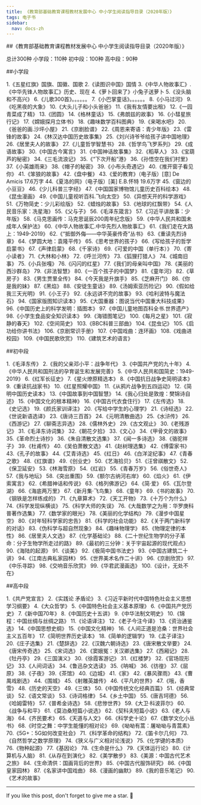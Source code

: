 ```yaml
---
title: 《教育部基础教育课程教材发展中心 中小学生阅读指导目录（2020年版）》
tags: 电子书
sidebar:
  nav: docs-zh
---
```


##《教育部基础教育课程教材发展中心 中小学生阅读指导目录（2020年版）》

总计300种
小学段：110种
初中段：100种
高中段：90种

##小学段

1.《五星红旗》国旗、国徽、国歌
2.《读图识中国》国情
3.《中华人物故事汇》.《中华先锋人物故事汇》历史、现在
4.《萝卜回来了》小兔子送萝卜
5.《没头脑和不高兴》
6.《儿歌300首》。。。。。。
7.《小巴掌童话》。。。。。。
8.《小马过河》
9.《吃黑夜的大象》
10.《大头儿子和小头爸爸》
11.《我有友情要出租》
12.《一园青菜成了精》
13.《团圆》
14.《格林童话》
15.《弗朗兹的故事》
16.《小彗星旅行记》
17.《嫦娥探月立体书》
18.《趣味数学百科图典》
19.《来喝水吧》
20.《爸爸的画.沙坪小屋》
21.《京剧脸谱》
22.《周恩来寄语：青少年版》
23.《雷锋的故事》
24.《林汉达中国历史故事集》
25.《刘兴诗爷爷给孩子讲中国地理》
26.《居里夫人的故事》
27.《儿童哲学智慧书》
28.《哲学鸟飞罗系列》
29.《成语故事》
30.《中国古今寓言》
31.《中国神话故事集》
32.《稻草人》
33.《宝葫芦的秘密》
34.《三毛流浪记》
35.《“下次开船”港》
36.《孙悟空在我们村里》
37.《小英雄雨来》
38.《帽子的秘密》
39.《小布头奇遇记》
40.《推开窗子看见你》
41.《笨狼的故事》
42.《盘中餐》
43.《爱的教育》（电子版）[意] De Amicis 17.6万字
44.《夏洛的网》（电子版）[美] E.B.怀特 19.6万字
45.《窗边的小豆豆》
46.《少儿科普三字经》
47.《中国国家博物馆儿童历史百科绘本》
48.《昆虫漫画》
49.《中国儿童视听百科.飞向太空》
50.《异想天开的科学游戏》
51.《万物简史：少儿彩绘版》
52.《蜡烛的故事》
53.《地球的红飘带》
54.《人民音乐家：冼星海》
55.《父与子》
56.《毛泽东箴言》
57.《习近平讲故事：少年版》
58.《马克思画传：马克思诞辰200周年纪念版》
59.《中华人民共和国未成年人保护法》
60.《中华人物故事汇.中华先烈人物故事汇》
61.《我们走在大路上：1949-2019》
62.《“抵御外侮——中华英豪传奇”丛书》
63.《重读先烈诗章》
64.《梦圆大地：袁隆平传》
65.《思考世界的孩子》
66.《写给孩子的哲学启蒙书》
67.《声律启蒙》
68.《千家诗》
69.《可爱的中国（单行本）》
70.《寄小读者》
71.《大林和小林》
72.《呼兰河传》
73.《狐狸打猎人》
74.《城南旧事》
75.《小兵张嘎》
76.《闪闪的红星》
77.《我们的母亲叫中国》
78.《美丽的西沙群岛》
79.《非法智慧》
80.《一百个孩子的中国梦》
81.《童年河》
82.《草房子》
83.《男生贾里全传》
84.《今天我是升旗手》
85.《芝麻开门》
86.《你是我的妹》
87.《黑焰》
88.《安徒生童话》
89.《汤姆索亚历险记》
90.《假如给我三天光明》
91.《小王子》
92.《永远讲不完的故事》
93.《哈利波特与魔法石》
94.《国家版图知识读本》
95.《大国重器：图说当代中国重大科技成果》
96.《中国历史上的科学发明：插图本》
97.《中国儿童地图百科全书.世界遗产》
98.《小学生食品安全知识读本》
99.《海错图笔记》
100.《每月之星》
101.《寂静的春天》
102.《空间简史》
103.《BBC科普三部曲》
104.《昆虫记》
105.《启功给你讲书法》
106.《京剧常识手册》
107.《中国戏曲：连环画》
108.《戏曲进校园》
109.《中国民歌欣赏》
110.《建筑艺术的语言》

##初中段

1.《毛泽东传》
2.《我的父亲邓小平：战争年代》
3.《中国共产党的九十年》
4.《中华人民共和国刑法的孕育诞生和发展完善》
5.《中华人民共和国简史：1949-2019》
6.《红军长征史》
7.《星火燎原精选本》
8.《中国抗日战争史简明读本》
9.《重读抗战家书》
10.《红星照耀中国》
11.《从鸦片战争到五四运动》
12.《简明中国历史读本》
13.《中国故事到中国智慧》
14.《我心归处是敦煌：樊锦诗自述》
15.《中国文化的根本精神》
16.《中国古代衣食住行》
17.《左传选》
18.《史记选》
19.《颜氏家训译注》
20.《写给中学生的心理学》
21.《诗经选》
22.《世说新语选译》
23.《唐诗三百首》
24.《元明清散曲选》
25.《水浒传》
26.《西游记》
27.《聊斋志异选》
28.《儒林外史》
29.《古文观止》
30.《老残游记》
31.《毛泽东诗词集》
32.《朝花夕拾》
33.《文心》
34.《甲骨文的故事》
35.《革命烈士诗抄》
36.《朱自清散文选集》
37.《闻一多诗选》
38.《骆驼祥子》
39.《杜甫传》
40.《吴伯萧散文选》
41.《赵树理选集》
42.《傅雷家书》
43.《孔子的故事》
44.《艾青诗选》
45.《红日》
46.《白洋淀纪事》
47.《青春之歌》
48.《红旗谱》
49.《创业史》
50.《艺海拾贝》
51.《汪曾祺散文》
52.《保卫延安》
53.《林海雪原》
54.《红岩》
55.《青春万岁》
56.《俗世奇人》
57.《我与地坛》
58.《突出重围》
59.《额尔古纳河右岸》
60.《焰火》
61.《伊索寓言》
62.《希腊神话和传说》
63.《格列佛游记》
64.《简·爱》
65.《瓦尔登湖》
66.《海底两万里》
67.《新月集·飞鸟集》
68.《童年》
69.《书的故事》
70.《钢铁是怎样练成的》
71.《九章算术》
72.《天工开物》
73.《十万个为什么》
74.《科学发现纵横谈》
75.《科学大师的失误》
76.《大哉数学之为用：华罗庚科普著作选集》
77.《数学家的眼光》
78.《美丽的化学结构》
79.《漫步中国星空》
80.《对年轻科学家的忠告》
81.《科学的社会功能》
82.《关于两门新科学的对话》
83.《伪科学与超自然现象》
84.《趣味物理学》
85.《物理定律的本性》
86.《居里夫人文选》
87.《化学基础论》
88.《二十世纪生物学的分子革命：分子生物学所走过的路》
89.《最初的三分钟：关于宇宙起源的现代观点》
90.《海陆的起源》
91.《谈美》
92.《极简中国书法史》
93.《中国古建筑二十讲》
94.《江南古典私家园林》
95.《世界美术名作二十讲》
96.《京剧欣赏》
97.《中乐寻踪》
98.《交响音乐欣赏》
99.《华君武漫画选》
100.《设计，无处不在》

##高中段

1.《共产党宣言》
2.《实践论 矛盾论》
3.《习近平新时代中国特色社会主义思想学习纲要》
4.《大众哲学》
5.《中国特色社会主义基本原理》
6.《中国共产党历史》
7.《新中国70年》
8.《中国历史十五讲》
9.《中华法制文明史》
10.《锦程：中国丝绸与丝绸之路》
11.《论语译注》
12.《老子今注今译》
13.《资治通鉴选》
14.《中国思想史纲》
15.《中国文化精神》
16.《人间正道是沧桑：世界社会主义五百年》
17.《简明世界历史读本》
18.《简单的逻辑学》
19.《孟子译注》
20.《庄子选集》
21.《楚辞选》
22.《汉魏六朝诗选》
23.《唐宋散文举要》
24.《唐宋传奇选》
25.《宋词选》
26.《窦娥冤：关汉卿选集》
27.《西厢记》
28.《牡丹亭》
29.《三国演义》
30.《徐霞客游记》
31.《红楼梦》
32.《官场现形记》
33.《人间词话》
34.《鲁迅杂文选读》
35.《呐喊》
36.《彷徨》
37.《屈原》
38.《子夜》
39.《茶馆》
40.《边城》
41.《家》
42.《暴风骤雨》
43.《曹禺戏剧选》
44.《围城》
45.《射雕英雄传》
46.《平凡的世界》
47.《哦，香雪》
48.《历史的天空》
49.《三体》
50.《中国传统文化经典百篇》
51.《经典常谈》
52.《语文常谈》
53.《诗词格律》
54.《乡土中国》
55.《唐吉坷德》
56.《哈姆雷特》
57.《普希金诗选》
58.《悲惨世界》
59.《大卫·科波菲尔》
60.《战争与和平》
61.《莫泊桑短篇小说选》
62.《契科夫短篇小说》
63.《老人与海》
64.《齐民要术》
65.《天道与人文》
66.《科学史十论》
67.《数学文化小丛书》
68.《时空之舞：中学生能懂的相对论》
69.《呦呦有蒿：屠呦呦与青蒿素》
70.《5G+：5G如何改变社会》
71.《科学革命的结构》
72.《笛卡尔几何》
73.《自然哲学之数学原理》
74.《狭义与广义相对论浅说》
75.《化学键的本质》
76.《物种起源》
77.《基因论》
78.《生命是什么》
79.《天体运行论》
80.《计算机与人脑》
81.《从存在到演化》
82.《美学散步》
83.《美源：中国古代艺术之旅》
84.《生命清供：国画背后的世界》
85.《中国古代服饰研究》
86.《中国皇家园林》
87.《名家讲中国戏曲》
88.《漫画的幽默》
89.《我的音乐笔记》
90.《艺术的故事》

<!--more-->

---

If you like this post, don't forget to give me a star. :star2:

